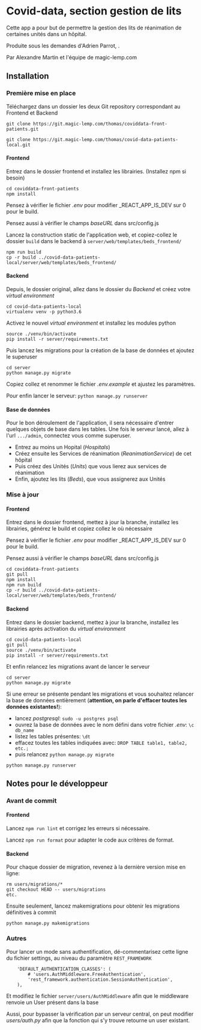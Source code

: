 # Covid-data, section gestion de lits

Cette app a pour but de permettre la gestion des lits de réanimation de certaines unités dans un hôpital.

Produite sous les demandes d'Adrien Parrot, .

Par Alexandre Martin et l'équipe de magic-lemp.com

## Installation

### Première mise en place

Téléchargez dans un dossier les deux Git repository correspondant au Frontend et Backend

`git clone https://git.magic-lemp.com/thomas/coviddata-front-patients.git`

`git clone https://git.magic-lemp.com/thomas/covid-data-patients-local.git`

#### Frontend

Entrez dans le dossier frontend et installez les librairies. (Installez npm si besoin)

```
cd coviddata-front-patients
npm install
```

Pensez à vérifier le fichier _.env_ pour modifier \_REACT_APP_IS_DEV sur 0 pour le build.

Pensez aussi à vérifier le champs _baseURL_ dans src/config.js

Lancez la construction static de l'application web, et copiez-collez le dossier `build` dans le
backend à `server/web/templates/beds_frontend/`

```
npm run build
cp -r build ../covid-data-patients-local/server/web/templates/beds_frontend/
```

#### Backend

Depuis, le dossier original, allez dans le dossier du _Backend_ et créez votre _virtual environment_

```
cd covid-data-patients-local
virtualenv venv -p python3.6
```

Activez le nouvel _virtual environment_ et installez les modules python

```
source ./venv/bin/activate
pip install -r server/requirements.txt
```

Puis lancez les migrations pour la création de la base de données et ajoutez le superuser

```
cd server
python manage.py migrate
```

Copiez collez et renommer le fichier _.env.example_ et ajustez les paramètres.

Pour enfin lancer le serveur:
`python manage.py runserver`

#### Base de données

Pour le bon déroulement de l'application, il sera nécessaire d'entrer quelques objets de base dans les tables.
Une fois le serveur lancé, allez à l'url `.../admin`, connectez vous comme superuser.

- Entrez au moins un Hopital (_Hospitals_)
- Créez ensuite les Services de réanimation (_ReanimationService_) de cet hôpital
- Puis créez des Unités (_Units_) que vous lierez aux services de réanimation
- Enfin, ajoutez les lits (_Beds_), que vous assignerez aux Unités

### Mise à jour

#### Frontend

Entrez dans le dossier frontend, mettez à jour la branche, installez les librairies, générez le build et copiez collez le où nécessaire

Pensez à vérifier le fichier _.env_ pour modifier \_REACT_APP_IS_DEV sur 0 pour le build.

Pensez aussi à vérifier le champs _baseURL_ dans src/config.js

```
cd coviddata-front-patients
git pull
npm install
npm run build
cp -r build ../covid-data-patients-local/server/web/templates/beds_frontend/
```

#### Backend

Entrez dans le dossier backend, mettez à jour la branche, installez les librairies après activation du _virtual environment_

```
cd covid-data-patients-local
git pull
source ./venv/bin/activate
pip install -r server/requirements.txt
```

Et enfin relancez les migrations avant de lancer le serveur

```
cd server
python manage.py migrate
```

Si une erreur se présente pendant les migrations et vous souhaitez relancer la base de données entièrement (**attention, on parle d'effacer toutes les données existantes!**):

- lancez _postgresql_: `sudo -u postgres psql`
- ouvrez la base de données avec le nom défini dans votre fichier _.env_: `\c db_name`
- listez les tables présentes: `\dt`
- effacez toutes les tables indiquées avec: `DROP TABLE table1, table2, etc.;`
- puis relancez `python manage.py migrate`

`python manage.py runserver`

## Notes pour le développeur

### Avant de commit

#### Frontend

Lancez `npm run lint` et corrigez les erreurs si nécessaire.

Lancez `npm run format` pour adapter le code aux critères de format.

#### Backend

Pour chaque dossier de migration, revenez à la dernière version mise en ligne:

```
rm users/migrations/*
git checkout HEAD -- users/migrations
etc.
```

Ensuite seulement, lancez makemigrations pour obtenir les migrations définitives à commit

`python manage.py makemigrations`

### Autres

Pour lancer un mode sans authentification, dé-commentarisez cette ligne du fichier settings, au niveau du paramètre `REST_FRAMEWORK`

```
    'DEFAULT_AUTHENTICATION_CLASSES': (
        # 'users.AuthMiddleware.FreeAuthentication',
        'rest_framework.authentication.SessionAuthentication',
    ),
```

Et modifiez le fichier `server/users/AuthMiddleware` afin que le middleware renvoie un User présent dans la base

Aussi, pour bypasser la vérification par un serveur central, on peut modifier _users/auth.py_ afin que la fonction qui s'y trouve retourne un user existant.
